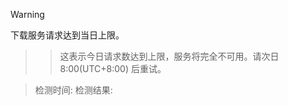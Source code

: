 > [!WARNING]
下载服务请求达到当日上限。
>> 这表示今日请求数达到上限，服务将完全不可用。请次日 8:00(UTC+8:00) 后重试。


> 检测时间: 
> 检测结果: 

<!-- ##{"head":"<meta http-equiv='Cache-Control' content='no-cache, no-store, must-revalidate' />\n<meta http-equiv='Pragma' content='no-cache' />\n<meta http-equiv='Expires' content='0' />\n"}## -->